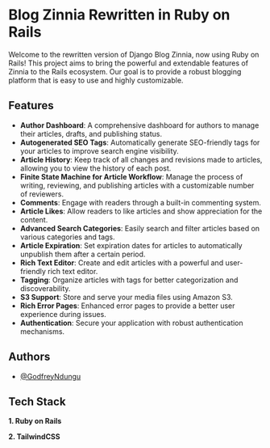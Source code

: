 # Blog Zinnia Rewritten in Ruby on Rails

Welcome to the rewritten version of Django Blog Zinnia, now using Ruby on Rails! This project aims to bring the powerful and extendable features of Zinnia to the Rails ecosystem. Our goal is to provide a robust blogging platform that is easy to use and highly customizable.

## Features

- **Author Dashboard**: A comprehensive dashboard for authors to manage their articles, drafts, and publishing status.
- **Autogenerated SEO Tags**: Automatically generate SEO-friendly tags for your articles to improve search engine visibility.
- **Article History**: Keep track of all changes and revisions made to articles, allowing you to view the history of each post.
- **Finite State Machine for Article Workflow**: Manage the process of writing, reviewing, and publishing articles with a customizable number of reviewers.
- **Comments**: Engage with readers through a built-in commenting system.
- **Article Likes**: Allow readers to like articles and show appreciation for the content.
- **Advanced Search Categories**: Easily search and filter articles based on various categories and tags.
- **Article Expiration**: Set expiration dates for articles to automatically unpublish them after a certain period.
- **Rich Text Editor**: Create and edit articles with a powerful and user-friendly rich text editor.
- **Tagging**: Organize articles with tags for better categorization and discoverability.
- **S3 Support**: Store and serve your media files using Amazon S3.
- **Rich Error Pages**: Enhanced error pages to provide a better user experience during issues.
- **Authentication**: Secure your application with robust authentication mechanisms.

## Authors

- [@GodfreyNdungu](https://github.com/Godfrey-Ndungu)


## Tech Stack

**1. Ruby on Rails**

**2. TailwindCSS** 

